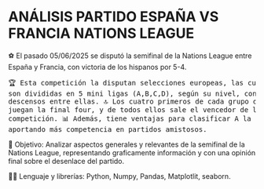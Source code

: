 # ANÁLISIS PARTIDO ESPAÑA VS FRANCIA NATIONS LEAGUE

⚽ El pasado 05/06/2025 se disputó la semifinal de la Nations League entre España y Francia, con victoria de los hispanos por 5-4.  
    <pre>🏆 Esta competición la disputan selecciones europeas, las cuales son divididas en 5 mini ligas (A,B,C,D), según su nivel, 
    con ascensos y descensos entre ellas.
    🔝 Los cuatro primeros de cada grupo de liga juegan la final four, y de todos ellos sale el vencedor de la competición.
    📊 Además, tiene ventajas para clasificar A la Euorocopa, y aportando más competencia en partidos amistosos.</pre>

👀 Objetivo: Analizar aspectos generales y relevantes de la semifinal de la Nations League, representando graficamente información y con una opinión final sobre el desenlace del partido.

🧑‍💻 Lenguaje y librerías: Python, Numpy, Pandas, Matplotlit, seaborn.
